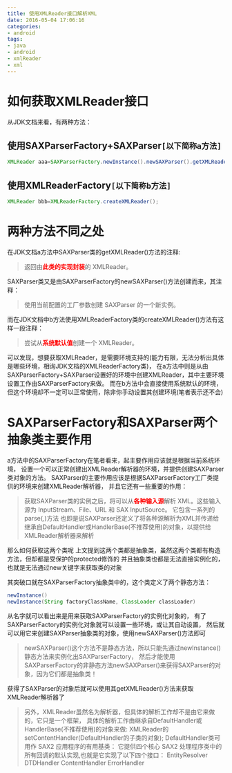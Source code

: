 ```yaml
---
title: 使用XMLReader接口解析XML
date: 2016-05-04 17:06:16
categories:
- android
tags:
- java
- android
- xmlReader
- xml
---
```


# 如何获取XMLReader接口
从JDK文档来看，有两种方法：
## 使用SAXParserFactory+SAXParser`[以下简称a方法]`
``` java
XMLReader aaa=SAXParserFactory.newInstance().newSAXParser().getXMLReader();
```

## 使用XMLReaderFactory`[以下简称b方法]`
``` java
XMLReader bbb=XMLReaderFactory.createXMLReader();
```

# 两种方法不同之处

在JDK文档a方法中SAXParser类的getXMLReader()方法的注释:
>返回由<font color=red>**此类的实现封装**</font>的 XMLReader。

SAXParser类又是由SAXParserFactory的newSAXParser()方法创建而来，其注释：
>使用当前配置的工厂参数创建 SAXParser 的一个新实例。

而在JDK文档中b方法使用XMLReaderFactory类的createXMLReader()方法有这样一段注释：
>尝试从<font color=red>**系统默认值**</font>创建一个 XMLReader。



可以发现，想要获取XMLReader，是需要环境支持的(能力有限，无法分析出具体是哪些环境，相询JDK文档的XMLReaderFactory类)，
在a方法中则是从由SAXParserFactory+SAXParser设置好的环境中创建XMLReader，其中主要环境设置工作由SAXParserFactory来做。
而在b方法中会直接使用系统默认的环境，但这个环境却不一定可以正常使用，除非你手动设置其创建环境(笔者表示还不会)

# SAXParserFactory和SAXParser两个抽象类主要作用
a方法中的SAXParserFactory在笔者看来，起主要作用应该就是根据当前系统环境，
设置一个可以正常创建出XMLReader解析器的环境，并提供创建SAXParser类对象的方法。
SAXParser的主要作用应该是根据SAXParserFactory工厂类提供的环境来创建XMLReader解析器，
并且它还有一些重要的作用：
>获取SAXParser类的实例之后，将可以从<font color=red>**各种输入源**</font>解析 XML。这些输入源为 InputStream、File、URL 和 SAX InputSource。
>它包含一系列的parse(*,*)方法
也即是说SAXParser还定义了将各种源解析为XML并传递给继承自DefaultHandler或HandlerBase(不推荐使用)的对象，以提供给XMLReader解析器来解析

那么如何获取这两个类呢
上文提到这两个类都是抽象类，虽然这两个类都有构造方法，但却都是受保护的protected修饰的
并且抽象类也都是无法直接实例化的，也就是无法通过new关键字来获取类的对象

其突破口就在SAXParserFactory抽象类中的，这个类定义了两个静态方法：
``` java
newInstance() 
newInstance(String factoryClassName, ClassLoader classLoader) 
```
从名字就可以看出来是用来获取SAXParserFactory的实例化对象的，
有了SAXParserFactory的实例化对象就可以设置一些环境，或让其自动设置，
然后就可以用它来创建SAXParser抽象类的对象，使用newSAXParser()方法即可
>newSAXParser()这个方法不是静态方法，所以只能先通过newInstance()静态方法来实例化出SAXParserFactory，
>然后才能使用SAXParserFactory的非静态方法newSAXParser()来获得SAXParser的对象，因为它们都是抽象类！

获得了SAXParser的对象后就可以使用其getXMLReader()方法来获取XMLReader解析器了

>另外，XMLReader虽然名为解析器，但具体的解析工作却不是由它来做的，它只是一个框架，
>具体的解析工作由继承自DefaultHandler或HandlerBase(不推荐使用)的对象来做:
XMLReader的setContentHandler(DefaultHandler的子类的对象);
>DefaultHandler类可用作 SAX2 应用程序的有用基类：
>它提供四个核心 SAX2 处理程序类中的所有回调的默认实现,也就是它实现了以下四个接口：
>EntityResolver 
>DTDHandler 
>ContentHandler 
>ErrorHandler 
